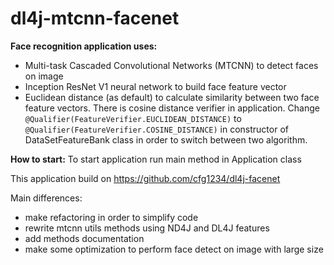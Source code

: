 # dl4j-mtcnn-facenet

**Face recognition application uses:**
- Multi-task Cascaded Convolutional Networks (MTCNN) to detect faces on image
- Inception ResNet V1 neural network to build face feature vector
- Euclidean distance (as default) to calculate similarity between two face feature vectors. 
There is cosine distance verifier in application. Change `@Qualifier(FeatureVerifier.EUCLIDEAN_DISTANCE)` to `@Qualifier(FeatureVerifier.COSINE_DISTANCE)` in constructor of DataSetFeatureBank class in order to switch between two algorithm.

**How to start:**
To start application run main method in Application class

This application build on https://github.com/cfg1234/dl4j-facenet

Main differences:
- make refactoring in order to simplify code
- rewrite mtcnn utils methods using ND4J and DL4J features
- add methods documentation 
- make some optimization to perform face detect on image with large size
